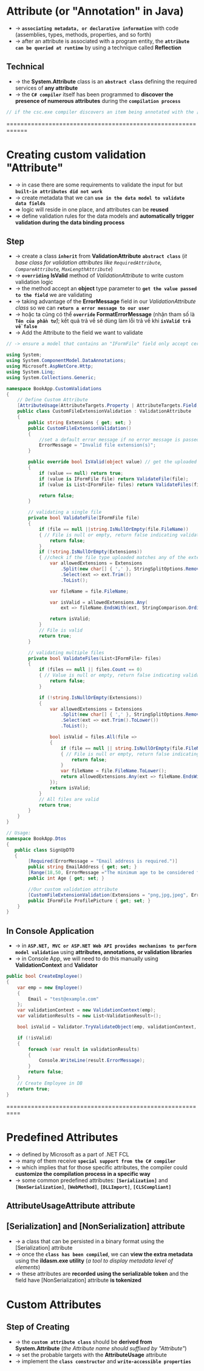 # Attribute (or "Annotation" in Java) 
* -> **`associating metadata, or declarative information`** with code (assemblies, types, methods, properties, and so forth)
* -> after an attribute is associated with a program entity, the **`attribute can be queried at runtime`** by using a technique called **Reflection**

## Technical
* -> the **System.Attribute** class is an **`abstract class`** defining the required services of **any attribute**
* -> the **`C# compiler`** itself has been programmed to **discover the presence of numerous attributes** during the **`compilation process`**
```cs   
// if the csc.exe compiler discovers an item being annotated with the [obsolete] attribute, it will display a compiler warning in the IDE error list
```

============================================================
# Creating custom validation "Attribute" 
* -> in case there are some requirements to validate the input for but **`built-in attributes did not work`**
* -> create metadata that we can **`use in the data model to validate data fields`**
* => logic will reside in one place, and attributes can be **reused**
* => define validation rules for the data models and **automatically trigger validation during the data binding process**

## Step
* -> create a class **`inherit`** from **ValidationAttribute** **`abstract class`** (_it base class for validation attributes like `RequiredAttribute`, `CompareAttribute`, `MaxLengthAttribute`_)
* -> **`overriding`** **IsValid** method of _ValidationAttribute_ to write custom validation logic
* -> the method accept an **object** type parameter to **`get the value passed to the field`** we are validating
* -> taking advantage of the **ErrorMessage** field in our _ValidationAttribute class_ so we can **`return a error message to our user`**
* -> hoặc ta cũng có thể **`override`** **FormatErrorMessage** (nhận tham số là **`Tên của phần tử`**); kết quả trả về sẽ dùng làm lỗi trả về khi **`isValid trả về false`**
* -> Add the Attribute to the field we want to validate


```cs - creating an "Attribute" that validates file extension
// -> ensure a model that contains an "IFormFile" field only accept certain file type

using System;
using System.ComponentModel.DataAnnotations;
using Microsoft.AspNetCore.Http;
using System.Linq;
using System.Collections.Generic;

namespace BookApp.CustomValidations
{
    // Define Custom Attribute
    [AttributeUsage(AttributeTargets.Property | AttributeTargets.Field, AllowMultiple = false)]
    public class CustomFileExtensionValidation : ValidationAttribute
    {
        public string Extensions { get; set; }
        public CustomFileExtensionValidation()
        {
            //set a default error message if no error message is passed into the attribute
            ErrorMessage = "Invalid file extension(s)";
        }

        public override bool IsValid(object value) // get the uploaded file
        {
            if (value == null) return true;
            if (value is IFormFile file) return ValidateFile(file);
            if (value is List<IFormFile> files) return ValidateFiles(files);

            return false;
        }

        // validating a single file
        private bool ValidateFile(IFormFile file)
        {
            if (file == null ||string.IsNullOrEmpty(file.FileName))
            { // File is null or empty, return false indicating validation failure
                return false;
            }
            if (!string.IsNullOrEmpty(Extensions))
            { //check if the file type uploaded matches any of the extensions defined
                var allowedExtensions = Extensions
                    .Split(new char[] { ',' }, StringSplitOptions.RemoveEmptyEntries)
                    .Select(ext => ext.Trim())
                    .ToList();

                var fileName = file.FileName;

                var isValid = allowedExtensions.Any(
                    ext => fileName.EndsWith(ext, StringComparison.OrdinalIgnoreCase));

                return isValid;
            }
            // File is valid
            return true;
        }

        // validating multiple files
        private bool ValidateFiles(List<IFormFile> files)
        {
            if (files == null || files.Count == 0)
            { // Value is null or empty, return false indicating validation failure
                return false;
            }

            if (!string.IsNullOrEmpty(Extensions))
            {
                var allowedExtensions = Extensions
                    .Split(new char[] { ',' }, StringSplitOptions.RemoveEmptyEntries)
                    .Select(ext => ext.Trim().ToLower())
                    .ToList();

                bool isValid = files.All(file =>
                {
                    if (file == null || string.IsNullOrEmpty(file.FileName))
                    { // File is null or empty, return false indicating validation failure
                        return false;
                    }
                    var fileName = file.FileName.ToLower();
                    return allowedExtensions.Any(ext => fileName.EndsWith(ext));
                });
                return isValid;
            }
            // All files are valid
            return true;
        }
    }
}

// Usage:
namespace BookApp.Dtos
{
   public class SignUpDTO
   {
        [Required(ErrorMessage = "Email address is required.")]
        public string EmailAddress { get; set; }
        [Range(18,50, ErrorMessage ="The minimum age to be considered for this job is {1} and the maximum is {2}")]
        public int Age { get; set; }

        //Our custom validation attribute
        [CustomFileExtensionValidation(Extensions = "png,jpg,jpeg", ErrorMessage = "Only files with the extensions png, jpg, and jpeg are accepted.")]
        public IFormFile ProfilePicture { get; set; }
    }
}
```

## In Console Application
* -> in **`ASP.NET, MVC or ASP.NET Web API provides mechanisms to perform model validation`** using **attributes, annotations, or validation libraries**
* -> in Console App, we will need to do this manually using **ValidationContext** and **Validator**

```cs
public bool CreateEmployee()
{
    var emp = new Employee()
    {
        Email = "test@example.com"
    };
    var validationContext = new ValidationContext(emp);
    var validationResults = new List<ValidationResult>();

    bool isValid = Validator.TryValidateObject(emp, validationContext, validationResults, true);

    if (!isValid)
    {
        foreach (var result in validationResults)
        {
            Console.WriteLine(result.ErrorMessage);
        }
        return false;
    }
    // Create Employee in DB
    return true;
}
```

==========================================================
# Predefined Attributes
* -> defined by Microsoft as a part of .NET FCL
* -> many of them receive **`special support from the C# compiler`**
* -> which implies that for those specific attributes, the compiler could **customize the compilation process in a specific way**
* -> some common predefined attributes: **`[Serialization]`** and **`[NonSerialization]`**, **`[WebMethod]`**, **`[DLLImport]`**, **`[CLSCompliant]`**

## AttributeUsageAttribute attribute

## [Serialization] and [NonSerialization] attribute
* -> a class that can be persisted in a binary format using the [Serialization] attribute
* -> once the **`class has been compiled`**, we can **view the extra metadata** using the **ildasm.exe utility** (_a tool to display metadata level of elements_)
* -> these attributes are **recorded using the serializable token** and the field have [NonSerialization] attribute **is tokenized**

# Custom Attributes

## Step of Creating
* -> the **`custom attribute class`** should be **derived from System.Attribute** (_the Attribute name should suffixed by "Attribute"_)
* -> set the probable targets with the **AttributeUsage** attribute
* -> implement the **`class constructor`** and **`write-accessible properties`**


